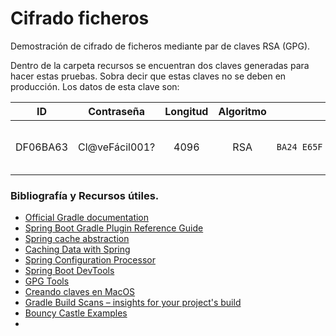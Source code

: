 # Cifrado ficheros

Demostración de cifrado de ficheros mediante par de claves RSA (GPG).

Dentro de la carpeta recursos se encuentran dos claves generadas para hacer estas pruebas. Sobra decir que estas claves no se deben en producción.
Los datos de esta clave son:

| ID | Contraseña | Longitud | Algoritmo | Huella | Validez|
| :------: | :--------: | :--------: | :--------: | :--------: | :--------:|
| DF06BA63 | Cl@veFácil001? | 4096 | RSA | `BA24 E65F 1D83 ACEC 0F76 14E9 2045 1B7F DF06 BA63` | 25 de diciembre de 2045, 9:41|

  

### Bibliografía y Recursos útiles.
* [Official Gradle documentation](https://docs.gradle.org)
* [Spring Boot Gradle Plugin Reference Guide](https://docs.spring.io/spring-boot/docs/2.2.2.RELEASE/gradle-plugin/reference/html/)
* [Spring cache abstraction](https://docs.spring.io/spring-boot/docs/2.2.2.RELEASE/reference/htmlsingle/#boot-features-caching)
* [Caching Data with Spring](https://spring.io/guides/gs/caching/)
* [Spring Configuration Processor](https://docs.spring.io/spring-boot/docs/2.2.2.RELEASE/reference/htmlsingle/#configuration-metadata-annotation-processor)
* [Spring Boot DevTools](https://docs.spring.io/spring-boot/docs/2.2.2.RELEASE/reference/htmlsingle/#using-boot-devtools)
* [GPG Tools](https://gpgtools.org/)
* [Creando claves en MacOS](https://www.techrepublic.com/article/how-to-create-and-export-a-gpg-keypair-on-macos/)
* [Gradle Build Scans – insights for your project's build](https://scans.gradle.com#gradle)
* [Bouncy Castle Examples](https://github.com/bcgit/bc-java/tree/master/pg/src/main/java/org/bouncycastle/openpgp/examples)
* []()
